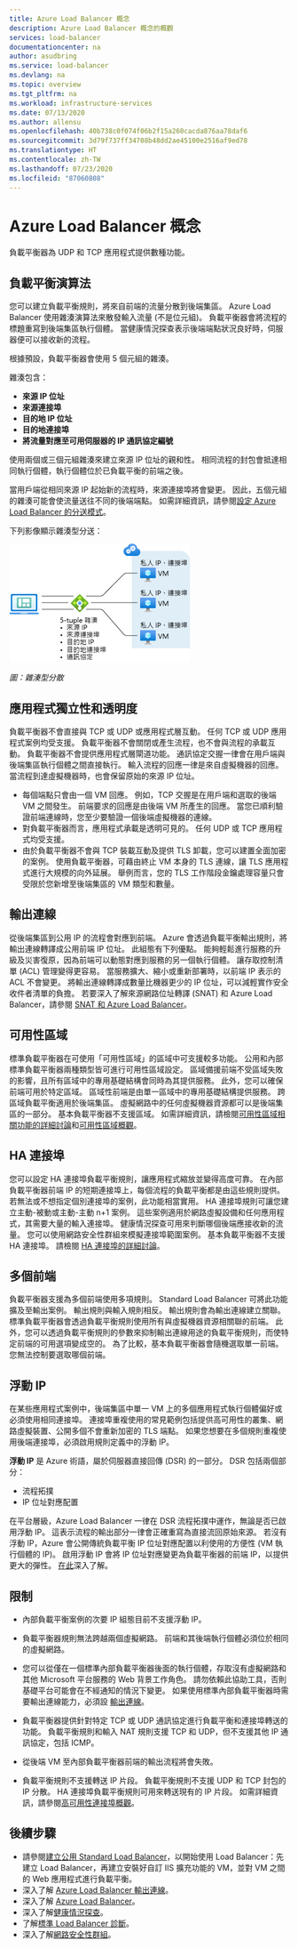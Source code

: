 ```yaml
---
title: Azure Load Balancer 概念
description: Azure Load Balancer 概念的概觀
services: load-balancer
documentationcenter: na
author: asudbring
ms.service: load-balancer
ms.devlang: na
ms.topic: overview
ms.tgt_pltfrm: na
ms.workload: infrastructure-services
ms.date: 07/13/2020
ms.author: allensu
ms.openlocfilehash: 40b738c0f074f06b2f15a260cacda876aa78daf6
ms.sourcegitcommit: 3d79f737ff34708b48dd2ae45100e2516af9ed78
ms.translationtype: HT
ms.contentlocale: zh-TW
ms.lasthandoff: 07/23/2020
ms.locfileid: "87060808"
---
```

# <a name="azure-load-balancer-concepts"></a>Azure Load Balancer 概念

負載平衡器為 UDP 和 TCP 應用程式提供數種功能。 

## <a name="load-balancing-algorithm"></a>負載平衡演算法
您可以建立負載平衡規則，將來自前端的流量分散到後端集區。 Azure Load Balancer 使用雜湊演算法來散發輸入流量 (不是位元組)。 負載平衡器會將流程的標題重寫到後端集區執行個體。 當健康情況探查表示後端端點狀況良好時，伺服器便可以接收新的流程。

根據預設，負載平衡器會使用 5 個元組的雜湊。

雜湊包含：

- **來源 IP 位址**
- **來源連接埠**
- **目的地 IP 位址**
- **目的地連接埠**
- **將流量對應至可用伺服器的 IP 通訊協定編號**

使用兩個或三個元組雜湊來建立來源 IP 位址的親和性。 相同流程的封包會抵達相同執行個體，執行個體位於已負載平衡的前端之後。 

當用戶端從相同來源 IP 起始新的流程時，來源連接埠將會變更。 因此，五個元組的雜湊可能會使流量送往不同的後端端點。
如需詳細資訊，請參閱[設定 Azure Load Balancer 的分送模式](./load-balancer-distribution-mode.md)。

下列影像顯示雜湊型分送：

![雜湊型分散](./media/load-balancer-overview/load-balancer-distribution.png)

*圖：雜湊型分散*

## <a name="application-independence-and-transparency"></a>應用程式獨立性和透明度

負載平衡器不會直接與 TCP 或 UDP 或應用程式層互動。 任何 TCP 或 UDP 應用程式案例均受支援。 負載平衡器不會關閉或產生流程，也不會與流程的承載互動。 負載平衡器不會提供應用程式層閘道功能。 通訊協定交握一律會在用戶端與後端集區執行個體之間直接執行。 輸入流程的回應一律是來自虛擬機器的回應。 當流程到達虛擬機器時，也會保留原始的來源 IP 位址。

* 每個端點只會由一個 VM 回應。 例如，TCP 交握是在用戶端和選取的後端 VM 之間發生。 前端要求的回應是由後端 VM 所產生的回應。 當您已順利驗證前端連線時，您至少要驗證一個後端虛擬機器的連線。
* 對負載平衡器而言，應用程式承載是透明可見的。 任何 UDP 或 TCP 應用程式均受支援。
* 由於負載平衡器不會與 TCP 裝載互動及提供 TLS 卸載，您可以建置全面加密的案例。 使用負載平衡器，可藉由終止 VM 本身的 TLS 連線，讓 TLS 應用程式進行大規模的向外延展。 舉例而言，您的 TLS 工作階段金鑰處理容量只會受限於您新增至後端集區的 VM 類型和數量。

## <a name="outbound-connections"></a>輸出連線 

從後端集區到公用 IP 的流程會對應到前端。 Azure 會透過負載平衡輸出規則，將輸出連線轉譯成公用前端 IP 位址。 此組態有下列優點。 能夠輕鬆進行服務的升級及災害復原，因為前端可以動態對應到服務的另一個執行個體。 讓存取控制清單 (ACL) 管理變得更容易。 當服務擴大、縮小或重新部署時，以前端 IP 表示的 ACL 不會變更。 將輸出連線轉譯成數量比機器更少的 IP 位址，可以減輕實作安全收件者清單的負擔。 若要深入了解來源網路位址轉譯 (SNAT) 和 Azure Load Balancer，請參閱 [SNAT 和 Azure Load Balancer](load-balancer-outbound-connections.md)。

## <a name="availability-zones"></a>可用性區域 

標準負載平衡器在可使用「可用性區域」的區域中可支援較多功能。 公用和內部標準負載平衡器兩種類型皆可進行可用性區域設定。 區域備援前端不受區域失敗的影響，且所有區域中的專用基礎結構會同時為其提供服務。 此外，您可以確保前端可用於特定區域。 區域性前端是由單一區域中的專用基礎結構提供服務。 跨區域負載平衡適用於後端集區。 虛擬網路中的任何虛擬機器資源都可以是後端集區的一部分。 基本負載平衡器不支援區域。 如需詳細資訊，請檢閱[可用性區域相關功能的詳細討論](load-balancer-standard-availability-zones.md)和[可用性區域概觀](../availability-zones/az-overview.md)。

## <a name="ha-ports"></a>HA 連接埠

您可以設定 HA 連接埠負載平衡規則，讓應用程式縮放並變得高度可靠。 在內部負載平衡器前端 IP 的短期連接埠上，每個流程的負載平衡都是由這些規則提供。 若無法或不想指定個別連接埠的案例，此功能相當實用。 HA 連接埠規則可讓您建立主動-被動或主動-主動 n+1 案例。 這些案例適用於網路虛擬設備和任何應用程式，其需要大量的輸入連接埠。 健康情況探查可用來判斷哪個後端應接收新的流量。  您可以使用網路安全性群組來模擬連接埠範圍案例。 基本負載平衡器不支援 HA 連接埠。 請檢閱 [HA 連接埠的詳細討論](load-balancer-ha-ports-overview.md)。

## <a name="multiple-frontends"></a>多個前端 

負載平衡器支援為多個前端使用多項規則。  Standard Load Balancer 可將此功能擴及至輸出案例。 輸出規則與輸入規則相反。 輸出規則會為輸出連線建立關聯。 標準負載平衡器會透過負載平衡規則使用所有與虛擬機器資源相關聯的前端。 此外，您可以透過負載平衡規則的參數來抑制輸出連線用途的負載平衡規則，而使特定前端的可用選項變成空的。 為了比較，基本負載平衡器會隨機選取單一前端。 您無法控制要選取哪個前端。

## <a name="floating-ip"></a>浮動 IP

在某些應用程式案例中，後端集區中單一 VM 上的多個應用程式執行個體偏好或必須使用相同連接埠。 連接埠重複使用的常見範例包括提供高可用性的叢集、網路虛擬裝置、公開多個不會重新加密的 TLS 端點。 如果您想要在多個規則重複使用後端連接埠，必須啟用規則定義中的浮動 IP。

**浮動 IP** 是 Azure 術語，屬於伺服器直接回傳 (DSR) 的一部分。 DSR 包括兩個部分： 

- 流程拓撲
- IP 位址對應配置

在平台層級，Azure Load Balancer 一律在 DSR 流程拓撲中運作，無論是否已啟用浮動 IP。 這表示流程的輸出部分一律會正確重寫為直接流回原始來源。
若沒有浮動 IP，Azure 會公開傳統負載平衡 IP 位址對應配置以利使用的方便性 (VM 執行個體的 IP)。 啟用浮動 IP 會將 IP 位址對應變更為負載平衡器的前端 IP，以提供更大的彈性。 [在此](load-balancer-multivip-overview.md)深入了解。


## <a name="limitations"></a><a name = "limitations"></a>限制

- 內部負載平衡案例的次要 IP 組態目前不支援浮動 IP。

- 負載平衡器規則無法跨越兩個虛擬網路。  前端和其後端執行個體必須位於相同的虛擬網路。  

- 您可以從僅在一個標準內部負載平衡器後面的執行個體，存取沒有虛擬網路和其他 Microsoft 平台服務的 Web 背景工作角色。 請勿依賴此協助工具，否則基礎平台可能會在不經通知的情況下變更。 如果使用標準內部負載平衡器時需要輸出連線能力，必須設 [輸出連線](load-balancer-outbound-connections.md)。

- 負載平衡器提供針對特定 TCP 或 UDP 通訊協定進行負載平衡和連接埠轉送的功能。 負載平衡規則和輸入 NAT 規則支援 TCP 和 UDP，但不支援其他 IP 通訊協定，包括 ICMP。

- 從後端 VM 至內部負載平衡器前端的輸出流程將會失敗。

- 負載平衡規則不支援轉送 IP 片段。 負載平衡規則不支援 UDP 和 TCP 封包的 IP 分散。 HA 連接埠負載平衡規則可用來轉送現有的 IP 片段。 如需詳細資訊，請參閱[高可用性連接埠概觀](load-balancer-ha-ports-overview.md)。

## <a name="next-steps"></a>後續步驟

- 請參閱[建立公用 Standard Load Balancer](quickstart-load-balancer-standard-public-portal.md)，以開始使用 Load Balancer：先建立 Load Balancer，再建立安裝好自訂 IIS 擴充功能的 VM，並對 VM 之間的 Web 應用程式進行負載平衡。
- 深入了解 [Azure Load Balancer 輸出連線](load-balancer-outbound-connections.md)。
- 深入了解 [Azure Load Balancer](load-balancer-overview.md)。
- 深入了解[健康情況探查](load-balancer-custom-probe-overview.md)。
- 了解[標準 Load Balancer 診斷](load-balancer-standard-diagnostics.md)。
- 深入了解[網路安全性群組](../virtual-network/security-overview.md)。
